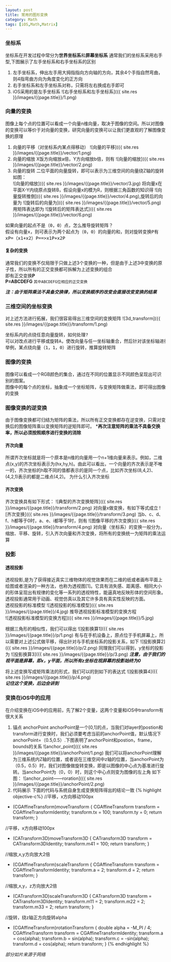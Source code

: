 ```yaml
---
layout: post
title: 常用的图形变换
category: Math
tags: [iOS,Math,Matrix]
---
```


### 坐标系  

坐标系在开发过程中常分为**世界坐标系**和**屏幕坐标系**
通常我们的坐标系采用右手型,下图展示了左手坐标系和右手坐标系的区别  
1. 左手坐标系，伸出左手用大拇指指向方向轴的方向，其余4个手指自然弯曲，则4指弯曲方向为角度变化的正方向
2. 右手坐标系和左手坐标系对称，只需将左右换成右手即可  
3. iOS采用的是左手坐标系
![右手坐标系和左手坐标系]({{ site.res }}/images/{{page.title}}/1.png)

### 向量的变换

图像上每个点的位置可以看成一个向量n维向量，取决于图像的空间。所以对图像的变换可以等价于对向量的变换，研究向量的变换可以让我们更直观的了解图像变换的原理
1. 向量的平移（对坐标系内某点得移动）
![向量的平移]({{ site.res }}/images/{{page.title}}/vector/1.png)
2. 向量的缩放
X饭方向缩放a倍，Y方向缩放b倍，则有
![向量的缩放]({{ site.res }}/images/{{page.title}}/vector/2.png)
3. 向量的旋转 
二位平面的向量旋转，即可以表示为三维空间的向量绕Z轴的旋转
如图：  
![向量的缩放]({{ site.res }}/images/{{page.title}}/vector/3.jpg)
将向量x在平面X-Y内绕原点旋转B，假设向量x的模为R，则根据三角函数的知识得
![向量旋转推倒]({{ site.res }}/images/{{page.title}}/vector/4.png),旋转后的向量为
![旋转后的向量为]({{ site.res }}/images/{{page.title}}/vector/5.png)
用矩阵表达即为
![旋转后的矩阵表达式]({{ site.res }}/images/{{page.title}}/vector/6.png)

<pre>
如果向量的起点不是（0，0）点，怎么推导旋转矩阵？
假设有向量x，则可表示为两个起点为（0，0）的向量的和，则对旋转变换P有
xP=（x1+x2）P==>x1P+x2P
</pre>


#### 复杂的变换

通常我们的变换不仅局限于只做上述3个变换的一种，但是由于上述3中变换的原子性，所以所有的正交变换都可拆解为上述变换的组合  
即有正交变换**P**  
**P=ABCDEFG**
`其中ABCDEFG位相应的正交变换`

***注：由于矩阵乘法不具备交换律，所以变换顺序的改变会直接改变变换的结果***

### 三维空间的坐标变换

对上述方法进行拓展，我们很容易得出三维空间的变换矩阵
![3d_transform]({{ site.res }}/images/{{page.title}}/transform/1.png)

<pre>
坐标系内的点绕任意向量旋转，如何处理?
可以对改点进行平移或旋转A，使改向量与任一坐标轴重合，然后针对该坐标轴进行旋转。旋转接受后，再对旋转后的做逆变换，即乘以inv（A）
举例，某点绕向量（1，1，0）进行旋转，推算旋转矩阵
</pre>

### 图像的变换

图像可以看成一个RGB颜色的集合，通过在不同的位置显示不同颜色呈现出可识别的图案。  
图像中的每个点的坐标，抽象成一个坐标矩阵，与变换矩阵做乘法，即可得出图像的变换
### 图像变换的逆变换

由于图像变换都可归结为矩阵的乘法，所以所有正交变换都存在逆变换，只需对变换后的图像矩阵乘以变换矩阵的逆矩阵即可。
***再次注意矩阵的乘法不具备交换率，所以必须按照顺序进行变换的消除**

#### 齐次向量

所谓齐次坐标就是将一个原本是n维的向量用一个n+1维向量来表示。例如，二维点(x,y)的齐次坐标表示为(hx,hy,h)。由此可以看出，一个向量的齐次表示是不唯一的，齐次坐标的h取不同的值都表示的是同一个点，比如齐次坐标(8,4,2)、(4,2,1)表示的都是二维点(4,2)。
为什么引入齐次坐标

#### 齐次变换

齐次变换具有如下形式：
![典型的齐次变换矩阵]({{ site.res }}/images/{{page.title}}/transform/2.png)
对向量x做变换，有如下等式成立
![齐次变换]({{ site.res }}/images/{{page.title}}/transform/3.png)
当b、c、d、f、h都等于0时，a、e、i都等于1时，则有
![图像平移的齐次变换]({{ site.res }}/images/{{page.title}}/transform/4.png)
对向量（坐标系）的变换一般分为，缩放、平移、旋转，引入齐次向量和齐次变换，将所有的变换统一为矩阵的乘法运算

### 投影

#### 透视投影

透视投影,是为了获得接近真实三维物体的视觉效果而在二维的纸或者画布平面上绘图或者渲染的一种方法，也称为透视图[1]。它具有消失感、距离感、相同大小的形体呈现出有规律的变化等一系列的透视特性，能逼真地反映形体的空间形象。透视投影通常用于动画、视觉仿真以及其它许多具有真实性反映的方面。  
透视投影的标准模型
![透视投影的标准模型]({{ site.res }}/images/{{page.title}}/4.jpg)
推导透视投影标准模型的变换方程  
![透视投影标准模型的变换方程]({{ site.res }}/images/{{page.title}}/5.jpg)

根据三角形的相似性，我们可以得出
![投影换算1]({{ site.res }}/images/{{page.title}}/p/1.png)
有与在手机设备上，原点位于手机屏幕上，所以需要对上述公式做平移，得出针对与手机坐标系的投影关系，如下
![投影换算2]({{ site.res }}/images/{{page.title}}/p/2.png)
同理我们可以得到，y坐标的投影为
![投影换算3]({{ site.res }}/images/{{page.title}}/p/3.png)
***注意，由于我们的视平面是屏幕，即x，y平面，所以所有z坐标在视屏幕的投影始终为0***

将上述变换写成矩阵乘法的形式，我们可以的到如下的表达式
![投影换算4]({{ site.res }}/images/{{page.title}}/p/4.png)         
***记住这个变换，后边会讲到***


### 变换在iOS中的应用

在介绍变换在iOS中的应用前，先了解2个变量，这两个变量和iOS中transform有很大关系
1. 锚点
anchorPoint anchorPoint是一个[0,1]的点，当我们对layer的postion和transform进行变换时，我们必须要考虑当前的anchorPoint值，默认情况下anchorPoint=（0.5,0.5）.下图表明了anchorPoint和postion，frame，bounds的关系
![anchor_point]({{ site.res }}/images/{{page.title}}/anchorPoint/1.png)
我们可以将anchorPoint理解为三维系统内Z轴的位置，或者说在三维空间中z轴的位置，当anchorPoint为（0.5，0.5）时，我们对图像做旋转变换，即是以图像的中心点为基准进行旋转。当anchorPoint为（0，0）时，则这个中心点则变为图像的左上角
如下图：
![anchor_point——roration]({{ site.res }}/images/{{page.title}}/anchorPoint/2.png)
2. 代码展示
下面的代码与系统自身生成变换矩阵得出的结论一致
{% highlight objective-c%}
//平移，x方向移动100px
- (CGAffineTransform)moveTransform
{
    CGAffineTransform transform = CGAffineTransformIdentity;
    transform.tx = 100;
    transform.ty = 0;
    return transform;
}

//平移，x方向移动100px
- (CATransform3D)moveTransform3D
{
    CATransform3D transform = CATransform3DIdentity;
    transform.m41 = 100;
    return transform;
}

//缩放,x,y方向放大2倍
- (CGAffineTransform)scaleTransform
{
    CGAffineTransform transform = CGAffineTransformIdentity;
    transform.a = 2;
    transform.d = 2;
    return transform;
}

//缩放,x,y，z方向放大2倍
- (CATransform3D)scaleTransform3D
{
    CATransform3D transform = CATransform3DIdentity;
    transform.m11 = 2;
    transform.m22 = 2;
    transform.m33 = 2;
    return transform;
}

//旋转，绕z轴正方向旋转alpha
- (CGAffineTransform)rotationTransform
{
    double alpha = -M_PI / 4;
    CGAffineTransform transform = CGAffineTransformIdentity;
    transform.a = cos(alpha);
    transform.b = sin(alpha);
    transform.c = -sin(alpha);
    transform.d = cos(alpha);
    return transform;
}
{% endhighlight %}

*部分如片来源于网络*






